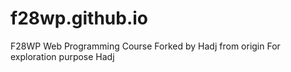 # f28wp.github.io
F28WP Web Programming Course
Forked by Hadj from origin
For exploration purpose
Hadj
